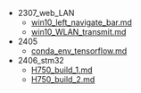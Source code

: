 - 2307_web_LAN
  - [win10_left_navigate_bar.md](/markdown_430/2307_web_LAN/win10_left_navigate_bar.md)
  - [win10_WLAN_transmit.md](/markdown_430/2307_web_LAN/win10_WLAN_transmit.md)
- 2405
  - [conda_env_tensorflow.md](/markdown_430/2405/conda_env_tensorflow.md)
- 2406_stm32
  - [H750_build_1.md](/markdown_430/2406_stm32/H750_build_1.md)
  - [H750_build_2.md](/markdown_430/2406_stm32/H750_build_2.md)
